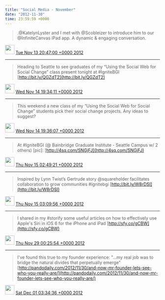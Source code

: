 ```yaml
---    
title: "Social Media - November"
date: "2012-11-30"
time: 23:59:59 +0000
---
```


> .@KatelynLyster and I met with @Scobleizer to introduce him to our @InfiniteCanvas iPad app. A dynamic &amp; engaging conversation.

<img src="{{ site.url }}{{ site.baseurl }}/assets/images/media/tweet.ico" width="30" /> [Tue Nov 13 20:47:00 +0000 2012](https://twitter.com/ChristopherA/status/268454942774292481)

----

> Heading to Seattle to see graduates of my “Using the Social Web for Social Change” class present tonight at #IgniteBGI [http://bit.ly/QGZdT2](http://bit.ly/QGZdT2)

<img src="{{ site.url }}{{ site.baseurl }}/assets/images/media/tweet.ico" width="30" /> [Wed Nov 14 19:34:11 +0000 2012](https://twitter.com/ChristopherA/status/268799005075582976)

----

> This weekend a new class of my “Using the Social Web for Social Change” students pick their social change projects. Any ideas to suggest?

<img src="{{ site.url }}{{ site.baseurl }}/assets/images/media/tweet.ico" width="30" /> [Wed Nov 14 19:36:07 +0000 2012](https://twitter.com/ChristopherA/status/268799491900071937)

----

> At #IgniteBGI (@ Bainbridge Graduate Institute - Seattle Campus w/ 2 others) [pic]: [http://4sq.com/SNGjFJ](http://4sq.com/SNGjFJ)

<img src="{{ site.url }}{{ site.baseurl }}/assets/images/media/tweet.ico" width="30" /> [Thu Nov 15 02:49:21 +0000 2012](https://twitter.com/ChristopherA/status/268908519057666049)

----

> Inspired by Lynn Twist’s Gertrude story @squareholder facilitates collaboration to grow communities #ignitebgi [http://bit.ly/W8rDSI](http://bit.ly/W8rDSI)

<img src="{{ site.url }}{{ site.baseurl }}/assets/images/media/tweet.ico" width="30" /> [Thu Nov 15 03:09:56 +0000 2012](https://twitter.com/ChristopherA/status/268913699362852864)

----

> I shared in my #storify some useful articles on how to effectively use Apple's Siri in iOS 6 for the iPhone and iPad [http://sfy.co/gCBW](http://sfy.co/gCBW)

<img src="{{ site.url }}{{ site.baseurl }}/assets/images/media/tweet.ico" width="30" /> [Thu Nov 29 00:25:54 +0000 2012](https://twitter.com/ChristopherA/status/273945847274819584)

----

> I've found this true to my founder experience: "…my real job was to bridge the natural divides that perpetually emerge" [http://pandodaily.com/2012/11/30/and-now-mr-founder-lets-see-who-you-really-are/](http://pandodaily.com/2012/11/30/and-now-mr-founder-lets-see-who-you-really-are/)

<img src="{{ site.url }}{{ site.baseurl }}/assets/images/media/tweet.ico" width="30" /> [Sat Dec 01 03:34:36 +0000 2012](https://twitter.com/ChristopherA/status/274718113218584576)
